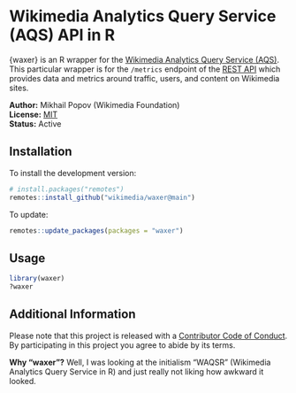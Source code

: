 Wikimedia Analytics Query Service (AQS) API in R
================

{waxer} is an R wrapper for the [Wikimedia Analytics Query Service
(AQS)](https://wikitech.wikimedia.org/wiki/Analytics/Systems/AQS). This
particular wrapper is for the `/metrics` endpoint of the [REST
API](https://wikimedia.org/api/rest_v1/) which provides data and metrics
around traffic, users, and content on Wikimedia sites.

**Author:** Mikhail Popov (Wikimedia Foundation)<br/> **License:**
[MIT](http://opensource.org/licenses/MIT)<br/> **Status:** Active

## Installation

To install the development version:

``` r
# install.packages("remotes")
remotes::install_github("wikimedia/waxer@main")
```

To update:

``` r
remotes::update_packages(packages = "waxer")
```

## Usage

``` r
library(waxer)
?waxer
```

## Additional Information

Please note that this project is released with a [Contributor Code of
Conduct](CONDUCT.md). By participating in this project you agree to
abide by its terms.

**Why “waxer”?** Well, I was looking at the initialism “WAQSR”
(Wikimedia Analytics Query Service in R) and just really not liking how
awkward it looked.
